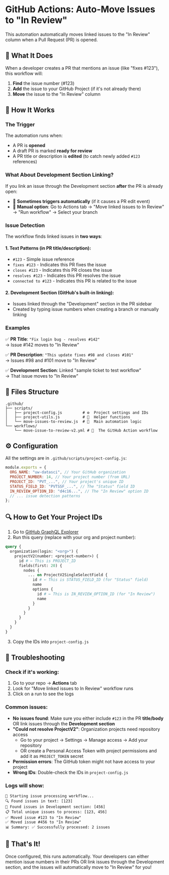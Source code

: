 # GitHub Actions: Auto-Move Issues to "In Review"

This automation automatically moves linked issues to the "In Review" column when a Pull Request (PR) is opened.

## 🎯 What It Does

When a developer creates a PR that mentions an issue (like "fixes #123"), this workflow will:

1. **Find** the issue number (#123)
2. **Add** the issue to your GitHub Project (if it's not already there)
3. **Move** the issue to the "In Review" column

## 🚀 How It Works

### The Trigger

The automation runs when:

- A PR is **opened**
- A draft PR is marked **ready for review**
- A PR title or description is **edited** (to catch newly added `#123` references)

### What About Development Section Linking?

If you link an issue through the Development section **after** the PR is already open:

- 🤖 **Sometimes triggers automatically** (if it causes a PR edit event)
- 🔄 **Manual option**: Go to Actions tab → "Move linked issues to In Review" → "Run workflow" → Select your branch

### Issue Detection

The workflow finds linked issues in **two ways**:

#### 1. Text Patterns (in PR title/description):

- `#123` - Simple issue reference
- `fixes #123` - Indicates this PR fixes the issue
- `closes #123` - Indicates this PR closes the issue
- `resolves #123` - Indicates this PR resolves the issue
- `connected to #123` - Indicates this PR is related to the issue

#### 2. Development Section (GitHub's built-in linking):

- Issues linked through the "Development" section in the PR sidebar
- Created by typing issue numbers when creating a branch or manually linking

### Examples

✅ **PR Title**: `"Fix login bug - resolves #142"`  
→ Issue #142 moves to "In Review"

✅ **PR Description**: `"This update fixes #98 and closes #101"`  
→ Issues #98 and #101 move to "In Review"

✅ **Development Section**: Linked "sample ticket to test workflow"  
→ That issue moves to "In Review"

## 📁 Files Structure

```
.github/
├── scripts/
│   ├── project-config.js         # ⚙️  Project settings and IDs
│   ├── project-utils.js          # 🔧  Helper functions
│   └── move-issues-to-review.js  # 🎯  Main automation logic
└── workflows/
    └── move-issue-to-review-v2.yml # 🚀  The GitHub Action workflow
```

## ⚙️ Configuration

All the settings are in `.github/scripts/project-config.js`:

```javascript
module.exports = {
  ORG_NAME: "uw-datasci", // Your GitHub organization
  PROJECT_NUMBER: 14, // Your project number (from URL)
  PROJECT_ID: "PVT_...", // Your project's unique ID
  STATUS_FIELD_ID: "PVTSSF_...", // The "Status" field ID
  IN_REVIEW_OPTION_ID: "d4c16...", // The "In Review" option ID
  // ... issue detection patterns
};
```

## 🔍 How to Get Your Project IDs

1. Go to [GitHub GraphQL Explorer](https://docs.github.com/en/graphql/overview/explorer)
2. Run this query (replace with your org and project number):

```graphql
query {
  organization(login: "<org>") {
    projectV2(number: <project-number>) {
      id # ← This is PROJECT_ID
      fields(first: 20) {
        nodes {
          ... on ProjectV2SingleSelectField {
            id # ← This is STATUS_FIELD_ID (for "Status" field)
            name
            options {
              id # ← This is IN_REVIEW_OPTION_ID (for "In Review")
              name
            }
          }
        }
      }
    }
  }
}
```

3. Copy the IDs into `project-config.js`

## 🐛 Troubleshooting

### Check if it's working:

1. Go to your repo → **Actions** tab
2. Look for "Move linked issues to In Review" workflow runs
3. Click on a run to see the logs

### Common issues:

- **No issues found**: Make sure you either include `#123` in the PR **title/body** OR link issues through the **Development section**
- **"Could not resolve ProjectV2"**: Organization projects need repository access
  - Go to your project → Settings → Manage access → Add your repository
  - OR create a Personal Access Token with project permissions and add it as `PROJECT_TOKEN` secret
- **Permission errors**: The GitHub token might not have access to your project
- **Wrong IDs**: Double-check the IDs in `project-config.js`

### Logs will show:

```
🚀 Starting issue processing workflow...
🔍 Found issues in text: [123]
🔗 Found issues in Development section: [456]
📋 Total unique issues to process: [123, 456]
✅ Moved issue #123 to "In Review"
✅ Moved issue #456 to "In Review"
📊 Summary: ✅ Successfully processed: 2 issues
```

## 🎉 That's It!

Once configured, this runs automatically. Your developers can either mention issue numbers in their PRs OR link issues through the Development section, and the issues will automatically move to "In Review" for you!
